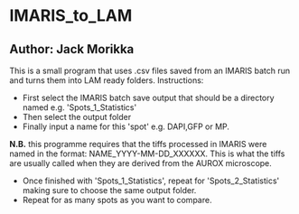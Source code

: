 # IMARIS_to_LAM
## Author: Jack Morikka

This is a small program that uses .csv files saved from an IMARIS batch run and turns them into LAM ready folders.
Instructions:
* First select the IMARIS batch save output that should be a directory named e.g. 'Spots_1_Statistics'
* Then select the output folder
* Finally input a name for this 'spot' e.g. DAPI,GFP or MP.

**N.B.** this programme requires that the tiffs processed in IMARIS were named in the format: NAME_YYYY-MM-DD_XXXXXX.
This is what the tiffs are usually called when they are derived from the AUROX microscope.

* Once finished with 'Spots_1_Statistics', repeat for 'Spots_2_Statistics' making sure to choose the same output folder.
* Repeat for as many spots as you want to compare.
